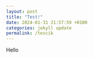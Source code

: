 ```yaml
---
layout: post
title: "Test!"
date: 2024-01-31 21:57:59 +0100
categories: jekyll update
permalink: /tescik
---
```


Hello
